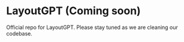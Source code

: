 # LayoutGPT (Coming soon)
Official repo for LayoutGPT. Please stay tuned as we are cleaning our codebase. 
